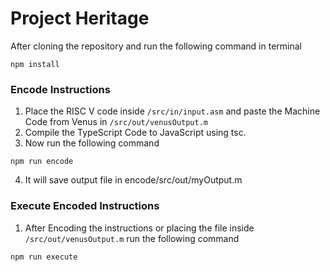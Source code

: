 # Project Heritage

After cloning the repository and run the following command in terminal
```
npm install
```

### Encode Instructions
1. Place the RISC V code inside `/src/in/input.asm` and paste the Machine Code from Venus in `/src/out/venusOutput.m`
2. Compile the TypeScript Code to JavaScript using tsc.
3. Now run the following command
```
npm run encode
```
4. It will save output file in encode/src/out/myOutput.m


### Execute Encoded Instructions
1. After Encoding the instructions or placing the file inside `/src/out/venusOutput.m` run the following command
```
npm run execute
```